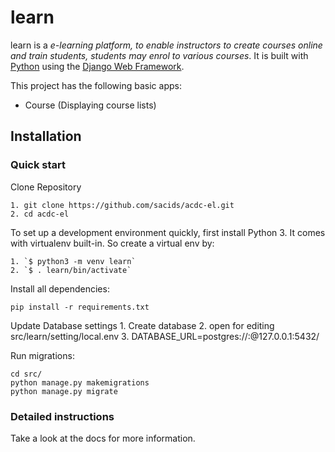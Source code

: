 

# learn

learn is a _e-learning platform, to enable instructors to create courses online and train students, students may enrol to various courses_. It is built with [Python][0] using the [Django Web Framework][1].

This project has the following basic apps:

* Course (Displaying course lists)

## Installation

### Quick start

Clone Repository

    1. git clone https://github.com/sacids/acdc-el.git
    2. cd acdc-el

To set up a development environment quickly, first install Python 3. It
comes with virtualenv built-in. So create a virtual env by:

    1. `$ python3 -m venv learn`
    2. `$ . learn/bin/activate`

Install all dependencies:

    pip install -r requirements.txt

Update Database settings
    1. Create database
    2. open for editing src/learn/setting/local.env 
    3. DATABASE_URL=postgres://<usernamme>:<password>@127.0.0.1:5432/<database>

Run migrations:

    cd src/
    python manage.py makemigrations
    python manage.py migrate

### Detailed instructions

Take a look at the docs for more information.

[0]: https://www.python.org/
[1]: https://www.djangoproject.com/
